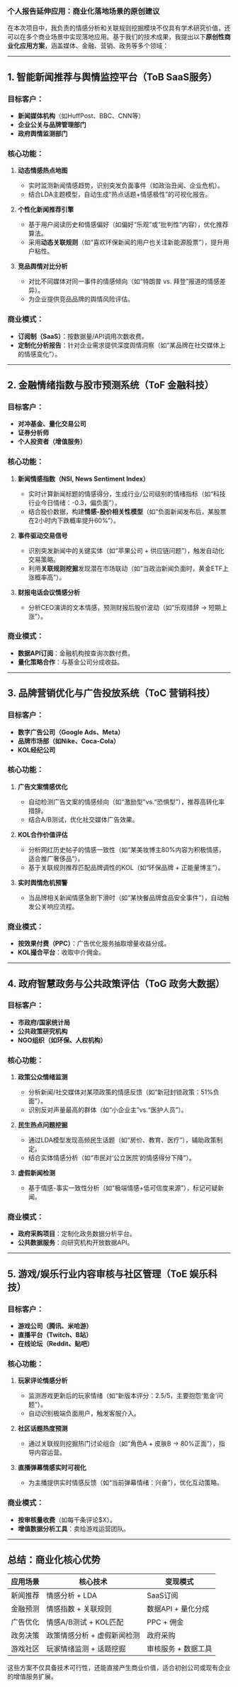 ### **个人报告延伸应用：商业化落地场景的原创建议**

在本次项目中，我负责的情感分析和关联规则挖掘模块不仅具有学术研究价值，还可以在多个商业场景中实现落地应用。基于我们的技术成果，我提出以下**原创性商业化应用方案**，涵盖媒体、金融、营销、政务等多个领域：

---

## **1. 智能新闻推荐与舆情监控平台（ToB SaaS服务）**
### **目标客户**：
- **新闻媒体机构**（如HuffPost、BBC、CNN等）
- **企业公关与品牌管理部门**
- **政府舆情监测部门**

### **核心功能**：
1. **动态情感热点地图**  
   - 实时监测新闻情感趋势，识别突发负面事件（如政治丑闻、企业危机）。
   - 结合LDA主题模型，自动生成“热点话题+情感极性”的可视化报告。

2. **个性化新闻推荐引擎**  
   - 基于用户阅读历史和情感偏好（如偏好“乐观”或“批判性”内容），优化推荐算法。
   - 采用**动态关联规则**（如“喜欢环保新闻的用户也关注新能源股票”），提升用户粘性。

3. **竞品舆情对比分析**  
   - 对比不同媒体对同一事件的情感倾向（如“特朗普 vs. 拜登”报道的情感差异）。
   - 为企业提供竞品品牌的舆情风险评估。

### **商业模式**：
- **订阅制（SaaS）**：按数据量/API调用次数收费。
- **定制化分析报告**：针对企业需求提供深度舆情洞察（如“某品牌在社交媒体上的情感变化”）。

---

## **2. 金融情绪指数与股市预测系统（ToF 金融科技）**
### **目标客户**：
- **对冲基金、量化交易公司**
- **证券分析师**
- **个人投资者（增值服务）**

### **核心功能**：
1. **新闻情感指数（NSI, News Sentiment Index）**  
   - 实时计算新闻标题的情感得分，生成行业/公司级别的情绪指标（如“科技行业今日情绪：-0.3，偏负面”）。
   - 结合股价数据，构建**情感-股价相关性模型**（如“负面新闻发布后，某股票在2小时内下跌概率提升60%”）。

2. **事件驱动交易信号**  
   - 识别突发新闻中的关键实体（如“苹果公司 + 供应链问题”），触发自动化交易策略。
   - 利用**关联规则挖掘**发现潜在市场联动（如“当政治新闻负面时，黄金ETF上涨概率高”）。

3. **财报电话会议情感分析**  
   - 分析CEO演讲的文本情感，预测财报后股价波动（如“乐观措辞 → 短期上涨”）。

### **商业模式**：
- **数据API订阅**：金融机构按查询次数付费。
- **量化策略合作**：与基金公司分成收益。

---

## **3. 品牌营销优化与广告投放系统（ToC 营销科技）**
### **目标客户**：
- **数字广告公司（Google Ads、Meta）**
- **品牌市场部（如Nike、Coca-Cola）**
- **KOL经纪公司**

### **核心功能**：
1. **广告文案情感优化**  
   - 自动检测广告文案的情感倾向（如“激励型”vs.“恐惧型”），推荐高转化率措辞。
   - 结合A/B测试，优化社交媒体广告效果。

2. **KOL合作价值评估**  
   - 分析网红历史帖子的情感一致性（如“某美妆博主80%内容为积极情感，适合推广奢侈品”）。
   - 基于关联规则推荐匹配品牌调性的KOL（如“环保品牌 + 正能量博主”）。

3. **实时舆情危机预警**  
   - 当品牌相关新闻情感急剧下滑时（如“某快餐品牌食品安全事件”），自动触发公关响应流程。

### **商业模式**：
- **按效果付费（PPC）**：广告优化服务抽取增量收益分成。
- **KOL撮合平台**：收取中介佣金。

---

## **4. 政府智慧政务与公共政策评估（ToG 政务大数据）**
### **目标客户**：
- **市政府/国家统计局**
- **公共政策研究机构**
- **NGO组织（如环保、人权机构）**

### **核心功能**：
1. **政策公众情绪监测**  
   - 分析新闻/社交媒体对某项政策的情感反馈（如“新冠封锁政策：51%负面”）。
   - 识别反对声量最高的群体（如“小企业主”vs.“医护人员”）。

2. **民生热点问题挖掘**  
   - 通过LDA模型发现高频民生话题（如“房价、教育、医疗”），辅助政策制定。
   - 结合实体情感分析（如“市民对‘公立医院’的情感得分下降”）。

3. **虚假新闻检测**  
   - 基于情感-事实一致性分析（如“极端情感+低可信度来源”），标记可疑新闻。

### **商业模式**：
- **政府采购项目**：定制化政务数据分析平台。
- **公共数据服务**：向研究机构开放数据API。

---

## **5. 游戏/娱乐行业内容审核与社区管理（ToE 娱乐科技）**
### **目标客户**：
- **游戏公司（腾讯、米哈游）**
- **直播平台（Twitch、B站）**
- **在线论坛（Reddit、贴吧）**

### **核心功能**：
1. **玩家评论情感分析**  
   - 监测游戏更新后的玩家情绪（如“新版本评分：2.5/5，主要抱怨‘氪金’问题”）。
   - 自动识别极端负面用户，触发客服介入。

2. **社区话题热度预测**  
   - 通过关联规则挖掘热门讨论组合（如“角色A + 皮肤B → 80%正面”），指导内容运营。

3. **直播弹幕情感实时可视化**  
   - 为主播提供实时情感反馈（如“当前弹幕情绪：兴奋”），优化互动策略。

### **商业模式**：
- **按审核量收费**（如每千条评论$X）。
- **增值数据分析工具**：卖给游戏运营团队。

---

## **总结：商业化核心优势**
| 应用场景 | 核心技术 | 变现模式 |
|----------|----------|----------|
| 新闻推荐 | 情感分析 + LDA | SaaS订阅 |
| 金融预测 | 情感指数 + 关联规则 | 数据API + 量化分成 |
| 广告优化 | 情感A/B测试 + KOL匹配 | PPC + 佣金 |
| 政务决策 | 政策情感分析 + 虚假新闻检测 | 政府采购 |
| 游戏社区 | 玩家情绪监测 + 话题挖掘 | 审核服务 + 数据工具 |

这些方案不仅具备技术可行性，还能直接产生商业价值，适合初创公司或现有企业的增值服务扩展。
